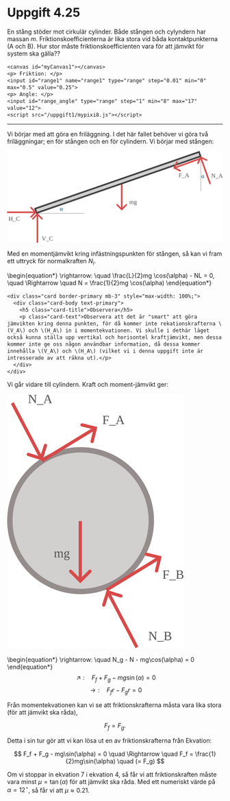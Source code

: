 
# Uppgift 4.25

En stång stöder mot cirkulär cylinder. Både stången och cylyndern har massan $m$. Friktionskoefficienterna är lika stora vid båda kontaktpunkterna (A och B). Hur stor måste friktionskoefficienten vara för att jämvikt för system ska gälla??

~~~
<canvas id="myCanvas1"></canvas>
<p> Friktion: </p>
<input id="range1" name="range1" type="range" step="0.01" min="0" max="0.5" value="0.25">
<p> Angle: </p>
<input id="range_angle" type="range" step="1" min="8" max="17" value="12">
<script src="/uppgift1/mypixi8.js"></script>
~~~

---

Vi börjar med att göra en friläggning. I det här fallet behöver vi göra två friläggningar; en för stången och en för cylindern. Vi börjar med stången:

![image info](/assets/inkscape_raw3.svg)

Med en momentjämvikt kring infästningspunkten för stången, så kan vi fram ett uttryck för normalkraften $N_i$. 

\begin{equation*}
\rightarrow: \quad \frac{L}{2}mg \cos(\alpha) - NL = 0, \quad \Rightarrow \quad N = \frac{1}{2}mg \cos(\alpha)
\end{equation*}

~~~
<div class="card border-primary mb-3" style="max-width: 100%;">
  <div class="card-body text-primary">
    <h5 class="card-title">Observera</h5>
    <p class="card-text">Observera att det är "smart" att göra jämvikten kring denna punkten, för då kommer inte rekationskrafterna \(V_A\) och \(H_A\) in i momentekvationen. Vi skulle i dethär läget också kunna ställa upp vertikal och horisontel kraftjämvikt, men dessa kommer inte ge oss någon användbar information, då dessa kommer innehålla \(V_A\) och \(H_A\) (vilket vi i denna uppgift inte är intresserade av att räkna ut).</p>
  </div>
</div>
~~~

Vi går vidare till cylindern. Kraft och moment-jämvikt ger:

![image info](/assets/inkscape_raw.svg)

\begin{equation*}
\rightarrow: \quad N_g - N - mg\cos(\alpha) = 0
\end{equation*}
$$
\nearrow: \quad F_f + F_g - mg\sin(\alpha) = 0
$$
$$
\rightarrow: \quad F_f r - F_g r = 0
$$

Från momentekvationen kan vi se att friktionskrafterna måsta vara lika stora (för att jämvikt ska råda),

$$
F_f = F_g.
$$

Detta i sin tur gör att vi kan lösa ut en av friktionskrafterna från Ekvation:

$$
F_f + F_g - mg\sin(\alpha) = 0 \quad \Rightarrow \quad F_f = \frac{1}{2}mg\sin(\alpha) \quad (= F_g)
$$

Om vi stoppar in ekvation 7 i ekvation 4, så får vi att friktionskraften måste vara minst $\mu = \tan(\alpha)$ för att jämvikt ska råda. Med ett numeriskt värde på $\alpha=12^\circ$, så får vi att $\mu \approx 0.21$.

